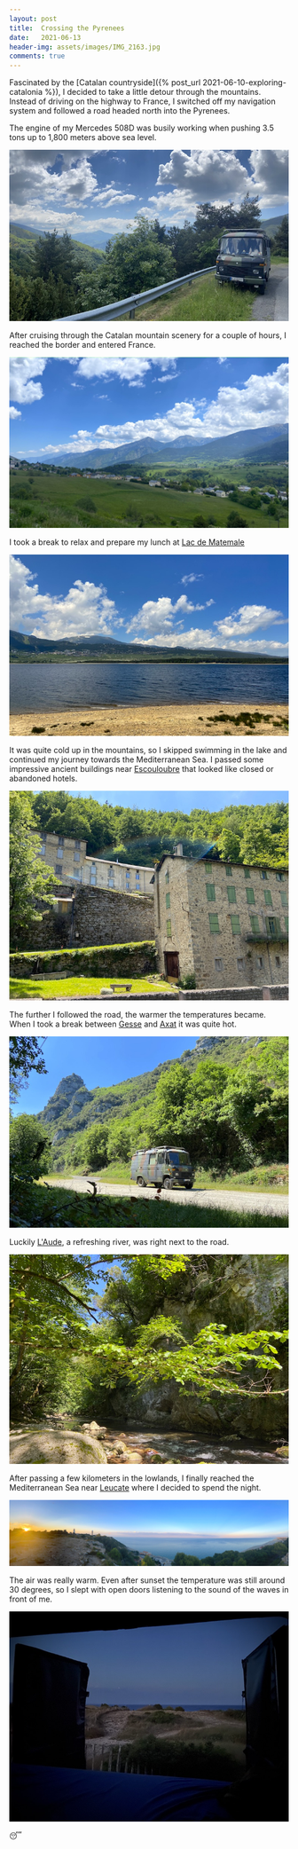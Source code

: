 ```yaml
---
layout: post
title:  Crossing the Pyrenees
date:   2021-06-13
header-img: assets/images/IMG_2163.jpg
comments: true
---
```


Fascinated by the [Catalan countryside]({% post_url 2021-06-10-exploring-catalonia %}), I decided to take a little detour through the mountains. Instead of driving on the highway to France, I switched off my navigation system and followed a road headed north into the Pyrenees.

The engine of my Mercedes 508D was busily working when pushing 3.5 tons up to 1,800 meters above sea level.

![Mercedes 508D parked next to the road in the Catalan Pyrenees](/assets/images/IMG_2161.jpg)

After cruising through the Catalan mountain scenery for a couple of hours, I reached the border and entered France.

![View on the French Pyrenees near Bolquère](/assets/images/IMG_2163.jpg)

I took a break to relax and prepare my lunch at [Lac de Matemale](https://www.google.com/maps/place/Lac+de+Matemale/)

![Lac de Matemale](/assets/images/IMG_2164.jpg)

It was quite cold up in the mountains, so I skipped swimming in the lake and continued my journey towards the Mediterranean Sea. I passed some impressive ancient buildings near [Escouloubre](https://www.google.com/maps/place/11140+Escouloubre,+France) that looked like closed or abandoned hotels.

![Ancient building near Escouloubre](/assets/images/IMG_2169.jpg)

The further I followed the road, the warmer the temperatures became. When I took a break between [Gesse](https://www.google.com/maps/place/Gesse,+11140+Bess%C3%A8de-de-Sault,+France) and [Axat](https://www.google.com/maps/place/11140+Axat,+France) it was quite hot.

![Van parked next to the road between Gesse and Axat](/assets/images/IMG_2172.jpg)

Luckily [L'Aude](https://www.google.com/maps/place/Aude/), a refreshing river, was right next to the road.

![River L'Aude between Gesse and Axat](/assets/images/IMG_2173_2.jpg)

After passing a few kilometers in the lowlands, I finally reached the Mediterranean Sea near [Leucate](https://www.google.com/maps/place/Leucate,+France/) where I decided to spend the night.

![View on the Mediterranean Sea near Leucate](/assets/images/IMG_2190.jpg)

The air was really warm. Even after sunset the temperature was still around 30 degrees, so I slept with open doors listening to the sound of the waves in front of me.

![Sleeping with open doors in front of the sea](/assets/images/IMG_2196.jpg)

:sleeping: